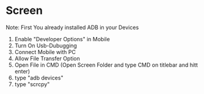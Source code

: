 # Screen

Note: First You already installed ADB in your Devices

1) Enable "Developer Options" in Mobile
2) Turn On Usb-Dubugging 
3) Connect Mobile with PC
4) Allow File Transfer Option
5) Open File in CMD (Open Screen Folder and type CMD on titlebar and hitt enter)
6) type "adb devices"
7) type "scrcpy"

